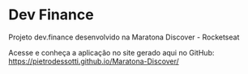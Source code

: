 # Dev Finance

Projeto dev.finance desenvolvido na Maratona Discover - Rocketseat

Acesse e conheça a aplicação no site gerado aqui no GitHub: https://pietrodessotti.github.io/Maratona-Discover/
